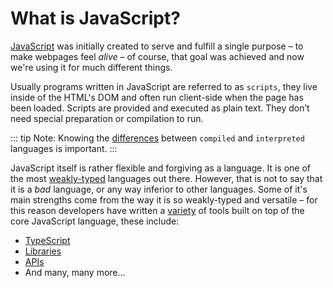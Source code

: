 # What is JavaScript?

[JavaScript](https://javascript.info) was initially created to serve and fulfill a single purpose – to make webpages feel _alive_ – of course, that goal was achieved and now we're using it for much different things.

Usually programs written in JavaScript are referred to as `scripts`, they live inside of the HTML's DOM and often run client-side when the page has been loaded. Scripts are provided and executed as plain text. They don’t need special preparation or compilation to run.

::: tip Note:
Knowing the [differences](https://www.javatpoint.com/compiler-vs-interpreter) between `compiled` and `interpreted` languages is important.
:::

JavaScript itself is rather flexible and forgiving as a language. It is one of the most [weakly-typed](https://en.wikipedia.org/wiki/Strong_and_weak_typing) languages out there. However, that is not to say that it is a _bad_ language, or any way inferior to other languages. Some of it's main strengths come from the way it is so weakly-typed and versatile – for this reason developers have written a [variety](https://www.npmjs.com/) of tools built on top of the core JavaScript language, these include:

- [TypeScript](https://www.typescriptlang.org/)
- [Libraries](https://kinsta.com/blog/javascript-libraries/)
- [APIs](https://www.creativebloq.com/features/best-javascript-apis)
- And many, many more...
